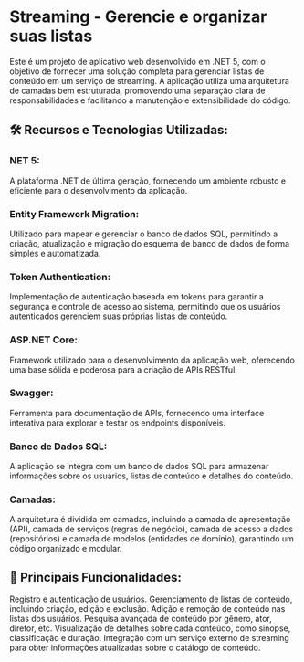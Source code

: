 # Streaming - Gerencie e organizar suas listas

Este é um projeto de aplicativo web desenvolvido em .NET 5, com o objetivo de fornecer uma solução completa para gerenciar listas de conteúdo em um serviço de streaming. A aplicação utiliza uma arquitetura de camadas bem estruturada, promovendo uma separação clara de responsabilidades e facilitando a manutenção e extensibilidade do código.

## 🛠️ Recursos e Tecnologias Utilizadas:

### NET 5:
A plataforma .NET de última geração, fornecendo um ambiente robusto e eficiente para o desenvolvimento da aplicação.

### Entity Framework Migration: 
Utilizado para mapear e gerenciar o banco de dados SQL, permitindo a criação, atualização e migração do esquema de banco de dados de forma simples e automatizada.

### Token Authentication: 
Implementação de autenticação baseada em tokens para garantir a segurança e controle de acesso ao sistema, permitindo que os usuários autenticados gerenciem suas próprias listas de conteúdo.

### ASP.NET Core: 
Framework utilizado para o desenvolvimento da aplicação web, oferecendo uma base sólida e poderosa para a criação de APIs RESTful.

### Swagger: 
Ferramenta para documentação de APIs, fornecendo uma interface interativa para explorar e testar os endpoints disponíveis.

### Banco de Dados SQL: 
A aplicação se integra com um banco de dados SQL para armazenar informações sobre os usuários, listas de conteúdo e detalhes do conteúdo.

### Camadas: 
A arquitetura é dividida em camadas, incluindo a camada de apresentação (API), camada de serviços (regras de negócio), camada de acesso a dados (repositórios) e camada de modelos (entidades de domínio), garantindo um código organizado e modular.

## 🔩 Principais Funcionalidades:

Registro e autenticação de usuários.
Gerenciamento de listas de conteúdo, incluindo criação, edição e exclusão.
Adição e remoção de conteúdo nas listas dos usuários.
Pesquisa avançada de conteúdo por gênero, ator, diretor, etc.
Visualização de detalhes sobre cada conteúdo, como sinopse, classificação e duração.
Integração com um serviço externo de streaming para obter informações atualizadas sobre o catálogo de conteúdo.

